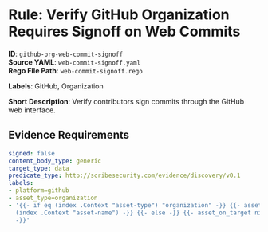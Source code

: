 # Rule: Verify GitHub Organization Requires Signoff on Web Commits

**ID**: `github-org-web-commit-signoff`  
**Source YAML**: `web-commit-signoff.yaml`  
**Rego File Path**: `web-commit-signoff.rego`  

**Labels**: GitHub, Organization

**Short Description**: Verify contributors sign commits through the GitHub web interface.

## Evidence Requirements

```yaml
signed: false
content_body_type: generic
target_type: data
predicate_type: http://scribesecurity.com/evidence/discovery/v0.1
labels:
- platform=github
- asset_type=organization
- '{{- if eq (index .Context "asset-type") "organization" -}} {{- asset_on_target
  (index .Context "asset-name") -}} {{- else -}} {{- asset_on_target nil -}} {{- end
  -}}'
```
